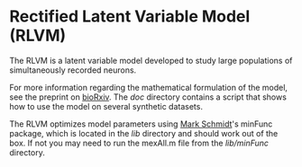 Rectified Latent Variable Model (RLVM) 
===

The RLVM is a latent variable model developed to study large populations of simultaneously recorded neurons. 

For more information regarding the mathematical formulation of the model, see the preprint on [bioRxiv](https://github.com/themattinthehatt/rlvm). The *doc* directory contains a script that shows how to use the model on several synthetic datasets. 

The RLVM optimizes model parameters using [Mark Schmidt](http://www.cs.ubc.ca/~schmidtm/)'s minFunc package, which is located in the *lib* directory and should work out of the box. If not you may need to run the mexAll.m file from the *lib/minFunc* directory.
